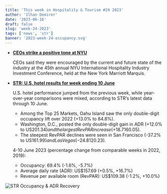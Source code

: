 ```yaml
---
title: 'This week in Hospitality & Tourism #24 2023'
author: 'Ilhan Demirer'
date: '2023-06-16'
draft: false
slug: 'week-24-2023'
tags: ['news', 'str']
banner: '2023-week-24-occupancy.svg'
---
```


- **[CEOs strike a positive tone at NYU](https://hotelbusiness.com/hb-on-the-scene-ceos-strike-positive-tone-at-nyu/)**

  CEOs said they were encouraged by the current and future state of the industry at the 45th annual NYU International Hospitality Industry Investment Conference, held at the New York Marriott Marquis.

- **[STR: U.S. hotel results for week ending 10 June](https://str.com/press-release/str-us-hotel-results-week-ending-10-june)**

  U.S. hotel performance jumped from the previous week, while year-over-year comparisons were mixed, according to STR‘s latest data through 10 June.

  - Among the Top 25 Markets, Oahu Island saw the only double-digit occupancy lift over 2022 (+13.0% to 84.8%).
  - Washington, D.C., posted the only double-digit gain in ADR (+12.0% to US$201.34) and the largest RevPAR increase (+18.7% to US$160.05).
  - The steepest RevPAR declines were seen in San Francisco (-37.2% to US$161.99) and Las Vegas (-24.8% to US$120.23).

  4-10 June 2023 (percentage change from comparable weeks in 2022, 2019):

  - Occupancy: 69.4% (-1.6%, -5.7%)
  - Average daily rate (ADR): US$157.69 (+0.5%, +16.7%)
  - Revenue per available room (RevPAR): US$109.38 (-1.2%, +10.0%)

![STR Occupancy & ADR Recovery](/images/blogimages/2023-week-24-occupancy.svg)
